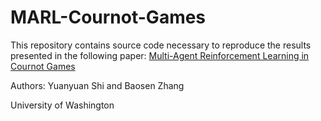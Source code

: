 # MARL-Cournot-Games

This repository contains source code necessary to reproduce the results presented in the following paper: [Multi-Agent Reinforcement Learning in Cournot Games](https://ieeexplore.ieee.org/document/9304089)

Authors: Yuanyuan Shi and Baosen Zhang

University of Washington

